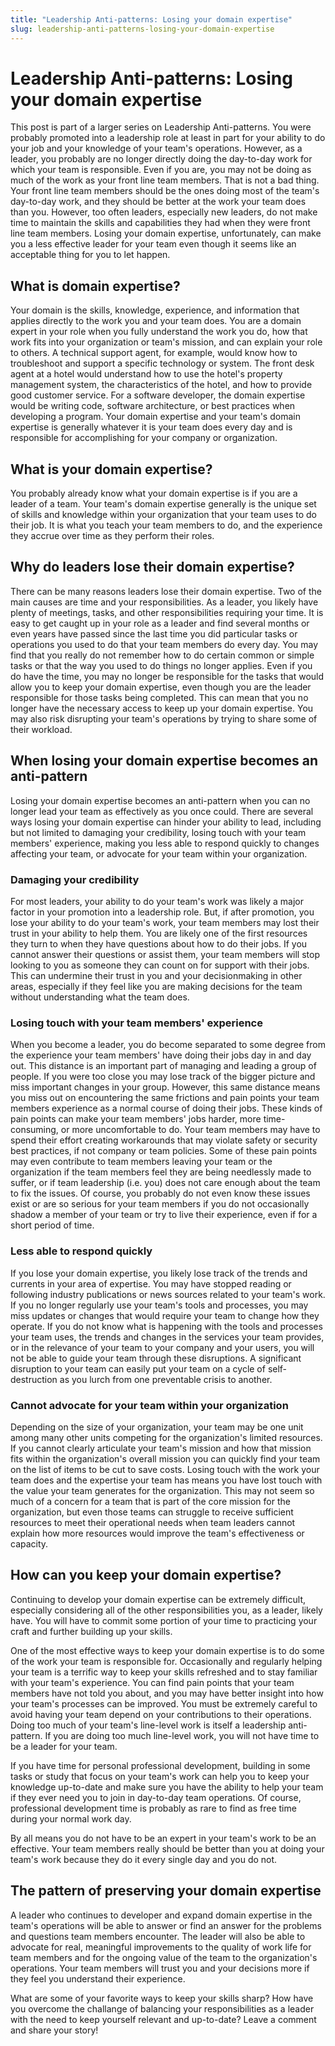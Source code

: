 ```yaml
---
title: "Leadership Anti-patterns: Losing your domain expertise"
slug: leadership-anti-patterns-losing-your-domain-expertise
---
```

# Leadership Anti-patterns: Losing your domain expertise
This post is part of a larger series on Leadership Anti-patterns. You were probably promoted into a leadership role at least in part for your ability to do your job and your knowledge of your team's operations. However, as a leader, you probably are no longer directly doing the day-to-day work for which your team is responsible.  Even if you are, you may not be doing as much of the work as your front line team members. That is not a bad thing. Your front line team members should be the ones doing most of the team's day-to-day work, and they should be better at the work your team does than you. However, too often leaders, especially new leaders, do not make time to maintain the skills and capabilities they had when they were front line team members. Losing your domain expertise, unfortunately, can make you a less effective leader for your team even though it seems like an acceptable thing for you to let happen.

## What is domain expertise?
Your domain is the skills, knowledge, experience, and information that applies directly to the work you and your team does. You are a domain expert in your role when you fully understand the work you do, how that work fits into your organization or team's mission, and can explain your role to others. A technical support agent, for example, would know how to troubleshoot and support a specific technology or system. The front desk agent at a hotel would understand how to use the hotel's property management system, the characteristics of the hotel, and how to provide good customer service. For a software developer, the domain expertise would be writing code, software architecture, or best practices when developing a program. Your domain expertise and your team's domain expertise is generally whatever it is your team does every day and is responsible for accomplishing for your company or organization.

## What is your domain expertise?
You probably already know what your domain expertise is if you are a leader of a team. Your team's domain expertise generally is the unique set of skills and knowledge within your organization that your team uses to do their job. It is what you teach your team members to do, and the experience they accrue over time as they perform their roles.

## Why do leaders lose their domain expertise?
There can be many reasons leaders lose their domain expertise. Two of the main causes are time and your responsibilities. As a leader, you likely have plenty of meetings, tasks, and other responsibilities requiring your time. It is easy to get caught up in your role as a leader and find several months or even years have passed since the last time you did particular tasks or operations you used to do that your team members do every day. You may find that you really do not remember how to do certain common or simple tasks or that the way you used to do things no longer applies. Even if you do have the time, you may no longer be responsible for the tasks that would allow you to keep your domain expertise, even though you are the leader responsible for those tasks being completed. This can mean that you no longer have the necessary access to keep up your domain expertise. You may also risk disrupting your team's operations by trying to share some of their workload.

## When losing your domain expertise becomes an anti-pattern
Losing your domain expertise becomes an anti-pattern when you can no longer lead your team as effectively as you once could. There are several ways losing your domain expertise can hinder your ability to lead, including but not limited to damaging your credibility, losing touch with your team members' experience, making you less able to respond quickly to changes affecting your team, or advocate for your team within your organization.

### Damaging your credibility
For most leaders, your ability to do your team's work was likely a major factor in your promotion into a leadership role. But, if after promotion, you lose your ability to do your team's work, your team members may lost their trust in your ability to help them. You are likely one of the first resources they turn to when they have questions about how to do their jobs. If you cannot answer their questions or assist them, your team members will stop looking to you as someone they can count on for support with their jobs. This can undermine their trust in you and your decisionmaking in other areas, especially if they feel like you are making decisions for the team without understanding what the team does.

### Losing touch with your team members' experience
When you become a leader, you do become separated to some degree from the experience your team members' have doing their jobs day in and day out. This distance is an important part of managing and leading a group of people. If you were too close you may lose track of the bigger picture and miss important changes in your group. However, this same distance means you miss out on encountering the same frictions and pain points your team members experience as a normal course of doing their jobs. These kinds of pain points can make your team members' jobs harder, more time-consuming, or more uncomfortable to do. Your team members may have to spend their effort creating workarounds that may violate safety or security best practices, if not company or team policies. Some of these pain points may even contribute to team members leaving your team or the organization if the team members feel they are being needlessly made to suffer, or if team leadership (i.e. you) does not care enough about the team to fix the issues. Of course, you probably do not even know these issues exist or are so serious for your team members if you do not occasionally shadow a member of your team or try to live their experience, even if for a short period of time.

### Less able to respond quickly
If you lose your domain expertise, you likely lose track of the trends and currents in your area of expertise. You may have stopped reading or following industry publications or news sources related to your team's work. If you no longer regularly use your team's tools and processes, you may miss updates or changes that would require your team to change how they operate. If you do not know what is happening with the tools and processes your team uses, the trends and changes in the services your team provides, or in the relevance of your team to your company and your users, you will not be able to guide your team through these disruptions. A significant disruption to your team can easily put your team on a cycle of self-destruction as you lurch from one preventable crisis to another.

### Cannot advocate for your team within your organization
Depending on the size of your organization, your team may be one unit among many other units competing for the organization's limited resources. If you cannot clearly articulate your team's mission and how that mission fits within the organization's overall mission you can quickly find your team on the list of items to be cut to save costs. Losing touch with the work your team does and the expertise your team has means you have lost touch with the value your team generates for the organization. This may not seem so much of a concern for a team that is part of the core mission for the organization, but even those teams can struggle to receive sufficient resources to meet their operational needs when team leaders cannot explain how more resources would improve the team's effectiveness or capacity.

## How can you keep your domain expertise?
Continuing to develop your domain expertise can be extremely difficult, especially considering all of the other responsibilities you, as a leader, likely have. You will have to commit some portion of your time to practicing your craft and further building up your skills.

One of the most effective ways to keep your domain expertise is to do some of the work your team is responsible for. Occasionally and regularly helping your team is a terrific way to keep your skills refreshed and to stay familiar with your team's experience. You can find pain points that your team members have not told you about, and you may have better insight into how your team's processes can be improved. You must be extremely careful to avoid having your team depend on your contributions to their operations. Doing too much of your team's line-level work is itself a leadership anti-pattern. If you are doing too much line-level work, you will not have time to be a leader for your team.

If you have time for personal professional development, building in some tasks or study that focus on your team's work can help you to keep your knowledge up-to-date and make sure you have the ability to help your team if they ever need you to join in day-to-day team operations. Of course, professional development time is probably as rare to find as free time during your normal work day.

By all means you do not have to be an expert in your team's work to be an effective. Your team members really should be better than you at doing your team's work because they do it every single day and you do not.

## The pattern of preserving your domain expertise
A leader who continues to developer and expand domain expertise in the team's operations will be able to answer or find an answer for the problems and questions team members encounter. The leader will also be able to advocate for real, meaningful improvements to the quality of work life for team members and for the ongoing value of the team to the organization's operations. Your team members will trust you and your decisions more if they feel you understand their experience.

What are some of your favorite ways to keep your skills sharp? How have you overcome the challange of balancing your responsibilities as a leader with the need to keep yourself relevant and up-to-date? Leave a comment and share your story!
